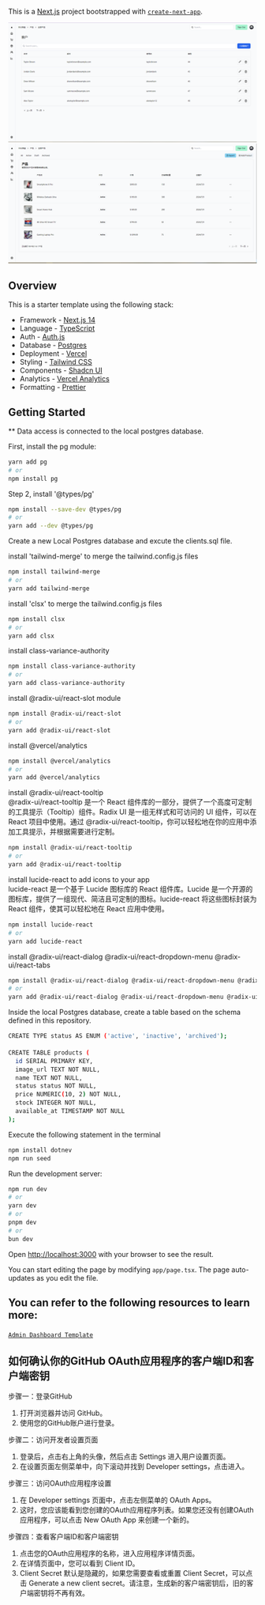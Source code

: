 This is a [Next.js](https://nextjs.org/) project bootstrapped with [`create-next-app`](https://github.com/vercel/next.js/tree/canary/packages/create-next-app).

![Customer Page](public/customer_page.PNG)
![Products Page](public/products_page.PNG)

## Overview

This is a starter template using the following stack:

- Framework - [Next.js 14](https://nextjs.org/)
- Language - [TypeScript](https://www.typescriptlang.org)
- Auth - [Auth.js](https://authjs.dev)
- Database - [Postgres](https://vercel.com/postgres)
- Deployment - [Vercel](https://vercel.com/docs/concepts/next.js/overview)
- Styling - [Tailwind CSS](https://tailwindcss.com)
- Components - [Shadcn UI](https://ui.shadcn.com/)
- Analytics - [Vercel Analytics](https://vercel.com/analytics)
- Formatting - [Prettier](https://prettier.io)

## Getting Started

** Data access is connected to the local postgres database.

First, install the pg module:
```bash
yarn add pg
# or
npm install pg
```
Step 2, install '@types/pg'
```bash
npm install --save-dev @types/pg
# or
yarn add --dev @types/pg

```
Create a new Local Postgres database and excute the clients.sql file.

install 'tailwind-merge' to merge the tailwind.config.js files
```bash
npm install tailwind-merge
# or
yarn add tailwind-merge
```
install 'clsx' to merge the tailwind.config.js files
```bash
npm install clsx
# or
yarn add clsx
```
install class-variance-authority 
```bash
npm install class-variance-authority
# or
yarn add class-variance-authority
```
install @radix-ui/react-slot module 
```bash
npm install @radix-ui/react-slot
# or
yarn add @radix-ui/react-slot
```
install @vercel/analytics 
```bash
npm install @vercel/analytics
# or
yarn add @vercel/analytics
```
install @radix-ui/react-tooltip   
@radix-ui/react-tooltip 是一个 React 组件库的一部分，提供了一个高度可定制的工具提示（Tooltip）组件。Radix UI 是一组无样式和可访问的 UI 组件，可以在 React 项目中使用。通过 @radix-ui/react-tooltip，你可以轻松地在你的应用中添加工具提示，并根据需要进行定制。
```bash
npm install @radix-ui/react-tooltip
# or
yarn add @radix-ui/react-tooltip
```
install lucide-react to add icons to your app  
lucide-react 是一个基于 Lucide 图标库的 React 组件库。Lucide 是一个开源的图标库，提供了一组现代、简洁且可定制的图标。lucide-react 将这些图标封装为 React 组件，使其可以轻松地在 React 应用中使用。
```bash
npm install lucide-react
# or
yarn add lucide-react
```
install @radix-ui/react-dialog  @radix-ui/react-dropdown-menu @radix-ui/react-tabs

```bash
npm install @radix-ui/react-dialog @radix-ui/react-dropdown-menu @radix-ui/react-tabs
# or
yarn add @radix-ui/react-dialog @radix-ui/react-dropdown-menu @radix-ui/react-tabs
```
Inside the local Postgres database, create a table based on the schema defined in this repository.
```bash
CREATE TYPE status AS ENUM ('active', 'inactive', 'archived');

CREATE TABLE products (
  id SERIAL PRIMARY KEY,
  image_url TEXT NOT NULL,
  name TEXT NOT NULL,
  status status NOT NULL,
  price NUMERIC(10, 2) NOT NULL,
  stock INTEGER NOT NULL,
  available_at TIMESTAMP NOT NULL
);
```
Execute the following statement in the terminal  
```bash
npm install dotnev
npm run seed
```
Run the development server:
```bash
npm run dev
# or
yarn dev
# or
pnpm dev
# or
bun dev
```

Open [http://localhost:3000](http://localhost:3000) with your browser to see the result.

You can start editing the page by modifying `app/page.tsx`. The page auto-updates as you edit the file.

## You can refer to the following resources to learn more:

 [`Admin Dashboard Template`](https://vercel.com/templates/next.js/admin-dashboard-tailwind-postgres-react-nextjs) 


## 如何确认你的GitHub OAuth应用程序的客户端ID和客户端密钥

步骤一：登录GitHub  
1. 打开浏览器并访问 GitHub。  
2. 使用您的GitHub账户进行登录。  

步骤二：访问开发者设置页面  
1. 登录后，点击右上角的头像，然后点击 Settings 进入用户设置页面。
2. 在设置页面左侧菜单中，向下滚动并找到 Developer settings，点击进入。
  
步骤三：访问OAuth应用程序设置  
1. 在 Developer settings 页面中，点击左侧菜单的 OAuth Apps。 
2. 这时，您应该能看到您创建的OAuth应用程序列表。如果您还没有创建OAuth应用程序，可以点击 New OAuth App 来创建一个新的。
  
步骤四：查看客户端ID和客户端密钥    
1. 点击您的OAuth应用程序的名称，进入应用程序详情页面。
2. 在详情页面中，您可以看到 Client ID。
3. Client Secret 默认是隐藏的，如果您需要查看或重置 Client Secret，可以点击 Generate a new client secret。请注意，生成新的客户端密钥后，旧的客户端密钥将不再有效。
